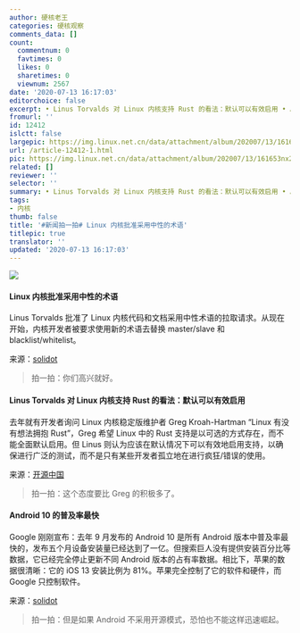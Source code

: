 ```yaml
---
author: 硬核老王
categories: 硬核观察
comments_data: []
count:
  commentnum: 0
  favtimes: 0
  likes: 0
  sharetimes: 0
  viewnum: 2567
date: '2020-07-13 16:17:03'
editorchoice: false
excerpt: • Linus Torvalds 对 Linux 内核支持 Rust 的看法：默认可以有效启用 • Android 10 的普及率最快
fromurl: ''
id: 12412
islctt: false
largepic: https://img.linux.net.cn/data/attachment/album/202007/13/161653nx2sgg3200c0m3m5.jpg
url: /article-12412-1.html
pic: https://img.linux.net.cn/data/attachment/album/202007/13/161653nx2sgg3200c0m3m5.jpg.thumb.jpg
related: []
reviewer: ''
selector: ''
summary: • Linus Torvalds 对 Linux 内核支持 Rust 的看法：默认可以有效启用 • Android 10 的普及率最快
tags:
- 内核
thumb: false
title: '#新闻拍一拍# Linux 内核批准采用中性的术语'
titlepic: true
translator: ''
updated: '2020-07-13 16:17:03'
---
```


![](/data/attachment/album/202007/13/161653nx2sgg3200c0m3m5.jpg)


#### Linux 内核批准采用中性的术语


Linus Torvalds 批准了 Linux 内核代码和文档采用中性术语的拉取请求。从现在开始，内核开发者被要求使用新的术语去替换 master/slave 和 blacklist/whitelist。


来源：[solidot](https://www.solidot.org/story?sid=64919)



> 
> 拍一拍：你们高兴就好。
> 
> 
> 


#### Linus Torvalds 对 Linux 内核支持 Rust 的看法：默认可以有效启用


去年就有开发者询问 Linux 内核稳定版维护者 Greg Kroah-Hartman “Linux 有没有想法拥抱 Rust”，Greg 希望 Linux 中的 Rust 支持是以可选的方式存在，而不能全面默认启用。但 Linus 则认为应该在默认情况下可以有效地启用支持，以确保进行广泛的测试，而不是只有某些开发者孤立地在进行疯狂/错误的使用。


来源：[开源中国](https://www.oschina.net/news/117139/linus-linux-rust-support-remark)



> 
> 拍一拍：这个态度要比 Greg 的积极多了。
> 
> 
> 


#### Android 10 的普及率最快


Google 刚刚宣布：去年 9 月发布的 Android 10 是所有 Android 版本中普及率最快的，发布五个月设备安装量已经达到了一亿。但搜索巨人没有提供安装百分比等数据，它已经完全停止更新不同 Android 版本的占有率数据。相比下，苹果的数据很清晰：它的 iOS 13 安装比例为 81%。苹果完全控制了它的软件和硬件，而 Google 只控制软件。


来源：[solidot](https://www.solidot.org/story?sid=64920)



> 
> 拍一拍：但是如果 Android 不采用开源模式，恐怕也不能这样迅速崛起。
> 
> 
>